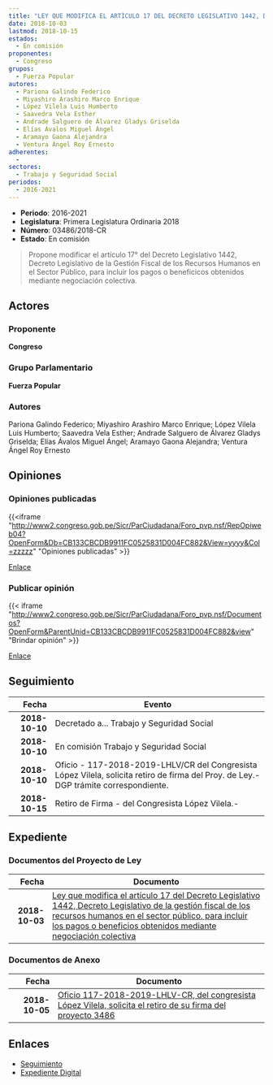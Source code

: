 ```yaml
---
title: "LEY QUE MODIFICA EL ARTÍCULO 17 DEL DECRETO LEGISLATIVO 1442, DECRETO LEGISLATIVO DE LA GESTIÓN FISCAL DE LOS RECURSOS HUMANOS EN EL SECTOR PÚBLICO, PARA INCLUIR LOS PAGOS O BENEFICIOS OBTENIDOS MEDIANTE NEGOCIACIÓN COLECTIVA"
date: 2018-10-03
lastmod: 2018-10-15
estados: 
  - En comisión
proponentes: 
  - Congreso
grupos: 
  - Fuerza Popular
autores: 
  - Pariona Galindo Federico
  - Miyashiro Arashiro Marco Enrique
  - López Vilela Luis Humberto
  - Saavedra Vela Esther
  - Andrade Salguero de Álvarez Gladys Griselda
  - Elías Ávalos Miguel Ángel
  - Aramayo Gaona Alejandra
  - Ventura Ángel Roy Ernesto
adherentes: 
  - 
sectores: 
  - Trabajo y Seguridad Social
periodos: 
  - 2016-2021
---
```


- **Periodo**: 2016-2021
- **Legislatura**: Primera Legislatura Ordinaria 2018
- **Número**: 03486/2018-CR
- **Estado**: En comisión

> Propone modificar el artículo 17° del Decreto Legislativo 1442, Decreto Legislativo de la Gestión Fiscal de los Recursos Humanos en el Sector Público, para incluir los pagos o beneficicos obtenidos mediante negociación colectiva.


## Actores

### Proponente

**Congreso**

### Grupo Parlamentario

**Fuerza Popular**

### Autores

Pariona Galindo Federico; Miyashiro Arashiro Marco Enrique; López Vilela Luis Humberto; Saavedra Vela Esther; Andrade Salguero de Álvarez Gladys Griselda; Elías Ávalos Miguel Ángel; Aramayo Gaona Alejandra; Ventura Ángel Roy Ernesto


## Opiniones

### Opiniones publicadas

{{<iframe "http://www2.congreso.gob.pe/Sicr/ParCiudadana/Foro_pvp.nsf/RepOpiweb04?OpenForm&Db=CB133CBCDB9911FC0525831D004FC882&View=yyyy&Col=zzzzz" "Opiniones publicadas" >}}

[Enlace](http://www2.congreso.gob.pe/Sicr/ParCiudadana/Foro_pvp.nsf/RepOpiweb04?OpenForm&Db=CB133CBCDB9911FC0525831D004FC882&View=yyyy&Col=zzzzz)
### Publicar opinión

{{< iframe "http://www2.congreso.gob.pe/Sicr/ParCiudadana/Foro_pvp.nsf/Documentos?OpenForm&ParentUnid=CB133CBCDB9911FC0525831D004FC882&view" "Brindar opinión" >}}

[Enlace](http://www2.congreso.gob.pe/Sicr/ParCiudadana/Foro_pvp.nsf/Documentos?OpenForm&ParentUnid=CB133CBCDB9911FC0525831D004FC882&view)

## Seguimiento

| Fecha | Evento |
|------:|--------|
| **2018-10-10** | Decretado a... Trabajo y Seguridad Social|
| **2018-10-10** | En comisión Trabajo y Seguridad Social|
| **2018-10-10** | Oficio - 117-2018-2019-LHLV/CR del Congresista López Vilela, solicita retiro de firma del Proy. de Ley.-DGP trámite correspondiente.|
| **2018-10-15** | Retiro de Firma - del Congresista López Vilela.-|


## Expediente


### Documentos del Proyecto de Ley

| Fecha | Documento |
|------:|--------|
| **2018-10-03** | [Ley que modifica el artículo 17 del Decreto Legislativo 1442, Decreto Legislativo de la gestión fiscal de los recursos humanos en el sector público, para incluir los pagos o beneficios obtenidos mediante negociación colectiva](http://www.leyes.congreso.gob.pe/Documentos/2016_2021/Proyectos_de_Ley_y_de_Resoluciones_Legislativas/PL0348620181003.pdf) |

### Documentos de Anexo

| Fecha | Documento |
|------:|--------|
| **2018-10-05** | [Oficio 117-2018-2019-LHLV-CR, del congresista López Vilela, solicita el retiro de su firma del proyecto 3486](http://www.leyes.congreso.gob.pe/Documentos/2016_2021/Retiro_de_Firmas/Proyectos/OFICIO-117-2018-2019-LHLV-CR.pdf) |

## Enlaces 

- [Seguimiento](http://www2.congreso.gob.pe/Sicr/TraDocEstProc/CLProLey2016.nsf/f7fff46988ca05b1052578e100829cc7/b6ddbf0d6bbe02cf0525831c000c9e30?OpenDocument)
- [Expediente Digital](http://www2.congreso.gob.pe/Sicr/TraDocEstProc/CLProLey2016.nsf/f7fff46988ca05b1052578e100829cc7/b6ddbf0d6bbe02cf0525831c000c9e30?OpenDocument&Click=05257FB7005EB655.eb71d0cf91d8294e05256cdf006b5706/$Body/0.1C6C)
